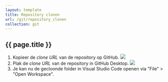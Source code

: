 ```yaml
---
layout: template
title: Repository clonen
url: /git/repository_clonen
collection: git
---
```


## {{ page.title }}

<ol>
    <li>
    Kopieer de <em>clone URL</em> van de repository op GitHub.
    <img src="{{ '/git/images/clone_url_github.png' | relative_url}}" />
    </li>
    <li>
    Plak de <em>clone URL</em> van de repository in GitHub Desktop.
    <img src="{{ '/git/images/clone_url_desktop.png' | relative_url}}" />
    </li> 
    <li>
    Je kan nu de gecloonde folder in Visual Studio Code openen via "File" > "Open Workspace".
    </li>
</ol>


